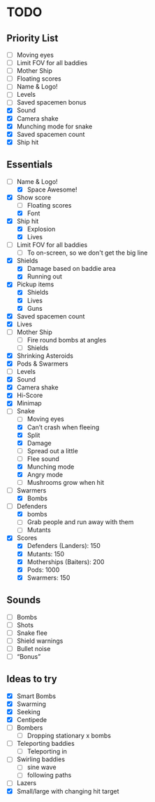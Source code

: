 # TODO

## Priority List

- [ ] Moving eyes
- [ ] Limit FOV for all baddies
- [ ] Mother Ship
- [ ] Floating scores
- [ ] Name & Logo!
- [ ] Levels
- [ ] Saved spacemen bonus
- [x] Sound
- [x] Camera shake
- [x] Munching mode for snake
- [x] Saved spacemen count
- [x] Ship hit

## Essentials

- [ ] Name & Logo!
	- [x] Space Awesome!
- [x] Show score
	- [ ] Floating scores
	- [x] Font
- [x] Ship hit
	- [x] Explosion
	- [x] Lives
- [ ] Limit FOV for all baddies
	- [ ] To on-screen, so we don't get the big line
- [x] Shields
	- [x] Damage based on baddie area
	- [x] Running out
- [x] Pickup items
	- [x] Shields
	- [x] Lives
	- [x] Guns
- [x] Saved spacemen count
- [x] Lives
- [ ] Mother Ship
	- [ ] Fire round bombs at angles
	- [ ] Shields
- [x] Shrinking Asteroids
- [x] Pods & Swarmers
- [ ] Levels
- [x] Sound
- [x] Camera shake
- [x] Hi-Score
- [x] Minimap
- [ ] Snake
	- [ ] Moving eyes
	- [x] Can’t crash when fleeing
	- [x] Split
	- [x] Damage
	- [ ] Spread out a little
	- [ ] Flee sound
	- [x] Munching mode
	- [x] Angry mode
	- [ ] Mushrooms grow when hit
- [ ] Swarmers
	- [x] Bombs 
- [ ] Defenders 
	- [x] bombs
	- [ ] Grab people and run away with them
	- [ ] Mutants
- [x] Scores
	- [x] Defenders (Landers): 150
	- [x] Mutants: 150
	- [x] Motherships (Baiters): 200
	- [x] Pods: 1000
	- [x] Swarmers: 150

## Sounds
- [ ] Bombs
- [ ] Shots
- [ ] Snake flee
- [ ] Shield warnings
- [ ] Bullet noise
- [ ] “Bonus”

## Ideas to try

- [x] Smart Bombs
- [x] Swarming
- [x] Seeking
- [x] Centipede
- [ ] Bombers
	- [ ] Dropping stationary x bombs
- [ ] Teleporting baddies
	- [ ] Teleporting in
- [ ] Swirling baddies
	- [ ] sine wave
	- [ ] following paths
- [ ] Lazers
- [x] Small/large with changing hit target
